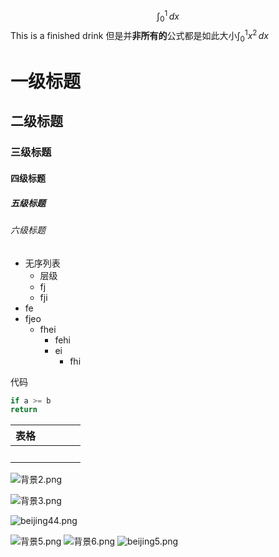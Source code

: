 $$
\int_{0}^{1}  \, dx 
$$
This is a finished drink
但是并**非所有的**公式都是如此大小$\int_{0}^{1} x^{2} \, dx$

# 一级标题
## 二级标题
### 三级标题
#### 四级标题
##### 五级标题
###### 六级标题


- 无序列表
	- 层级
	- fj
	- fji
- fe
- fjeo
	- fhei
		- fehi
		- ei
			- fhi

代码
```python
if a >= b
return
```


| 表格   |     |     |     |     |
| ---- | --- | --- | --- | --- |
| <br> |     |     |     |     |
![背景2.png](https://my-markdown-pict.oss-cn-nanjing.aliyuncs.com/img/%E8%83%8C%E6%99%AF2.png)

![背景3.png](https://my-markdown-pict.oss-cn-nanjing.aliyuncs.com/img/%E8%83%8C%E6%99%AF3.png)

![beijing44.png](https://my-markdown-pict.oss-cn-nanjing.aliyuncs.com/img/beijing44.png)

![背景5.png](https://my-markdown-pict.oss-cn-nanjing.aliyuncs.com/img/%E8%83%8C%E6%99%AF5.png)
![背景6.png](https://my-markdown-pict.oss-cn-nanjing.aliyuncs.com/img/%E8%83%8C%E6%99%AF6.png)
![beijing5.png](https://my-markdown-pict.oss-cn-nanjing.aliyuncs.com/img/beijing5.png)
